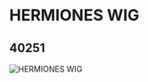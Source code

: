 # HERMIONES WIG
## 40251
![HERMIONES WIG](https://lc-www-live-s.legocdn.com/media/bricks/5/2/4157068.jpg)